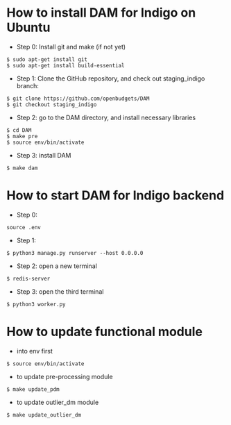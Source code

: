 # How to install DAM for Indigo on Ubuntu

* Step 0: Install git and make (if not yet)
```
$ sudo apt-get install git
$ sudo apt-get install build-essential
```

* Step 1: Clone the GitHub repository, and check out staging_indigo branch:
```
$ git clone https://github.com/openbudgets/DAM
$ git checkout staging_indigo
```

* Step 2: go to the DAM directory, and install necessary libraries
```
$ cd DAM
$ make pre
$ source env/bin/activate

```
* Step 3: install DAM 
```
$ make dam 

```
# How to start DAM for Indigo backend
* Step 0:
```
source .env
```
* Step 1:
```
$ python3 manage.py runserver --host 0.0.0.0
```
* Step 2: open a new terminal 
```
$ redis-server
```
* Step 3: open the third terminal
```
$ python3 worker.py
```

# How to update functional module
* into env first
```
$ source env/bin/activate
```
* to update pre-processing module
```
$ make update_pdm
```
* to update outlier_dm module
```
$ make update_outlier_dm
```


